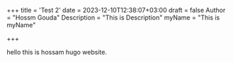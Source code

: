 +++
title = 'Test 2'
date = 2023-12-10T12:38:07+03:00
draft = false
Author = "Hossm Gouda" 
Description = "This is Description" 
myName = "This is myName" 


+++

hello this is hossam hugo website.

